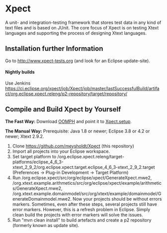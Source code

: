 <!--
Copyright (c) 2012-2017 TypeFox GmbH and itemis AG.
All rights reserved. This program and the accompanying materials
are made available under the terms of the Eclipse Public License v1.0
which accompanies this distribution, and is available at
http://www.eclipse.org/legal/epl-v10.html

Contributors:
  Moritz Eysholdt - Initial contribution and API
-->

# Xpect

A unit- and integration-testing framework that stores test data in any kind of text files and is based on JUnit. 
The core focus of Xpect is on testing Xtext languages and supporting the process of designing Xtext languages.


## Installation further Information

Go to http://www.xpect-tests.org (and look for an Eclipse update-site).

#### Nightly builds

Use Jenkins https://ci.eclipse.org/xpect/job/Xpect/job/master/lastSuccessfulBuild/artifact/org.eclipse.xpect.releng/p2-repository/target/repository/

## Compile and Build Xpect by Yourself

**The Fast Way:** Download [OOMPH](https://wiki.eclipse.org/Eclipse_Oomph_Installer) and point it to [Xpect.setup](https://github.com/meysholdt/Xpect/raw/master/org.eclipse.xpect.releng/Xpect.setup).

**The Manual Way:** Prerequisite: Java 1.8 or newer; Eclipse 3.8 or 4.2 or newer; Xtext 2.9.2.

 1. Clone https://github.com/meysholdt/Xpect (this repository)
 2. Import all projects into your Eclipse workspace.
 3. Set target platform to /org.eclipse.xpect.releng/target-platforms/eclipse_4_6_3-xtext_2_9_2/org.eclipse.xpect.target.eclipse_4_6_3-xtext_2_9_2.target (Preferences -> Plug-in Development -> Target Platform)
 4. Run /org.eclipse.xpect/src/org/eclipse/xpect/GenerateXpect.mwe2, /org.xtext.example.arithmetics/src/org/eclipse/xpect/example/arithmetics/GenerateXpect.mwe2, /org.xtext.example.domainmodel/src/org/xtext/example/domainmodel/GenerateDomainmodel.mwe2. Now your projects should be without errors markers. Sometimes, even after these steps, several projects still have error markers. However, this is a refresh problem in Eclipse. Simply clean build the projects with error markers will solve the issues.
 5. Run "mvn clean install" to build artefacts and create a p2 repository (formerly known as update site).


 

